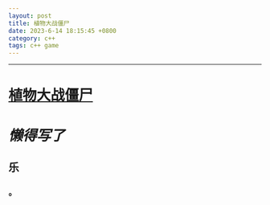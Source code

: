 ```yaml
---
layout: post
title: 植物大战僵尸
date: 2023-6-14 18:15:45 +0800
category: c++
tags: c++ game 
---
```


------

# [植物大战僵尸](https://github.com/WWzXUan45/Plants-vs-Zombies)

# *懒得写了*

## 乐

### 。

<script src="https://utteranc.es/client.js"
        repo="WWzXUan45/WWzXUan45.github.io"
        issue-term="pathname"
        label="comment"
        theme="github-dark"
        crossorigin="anonymous"
        async>
</script>

